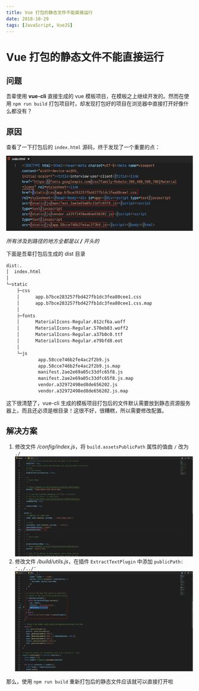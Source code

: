 ```yaml
---
title: Vue 打包的静态文件不能直接运行
date: 2018-10-29
tags: [JavaScript, VueJS]
---
```


# Vue 打包的静态文件不能直接运行

## 问题

吾辈使用 **vue-cli** 直接生成的 vue 模板项目，在模板之上继续开发的。然而在使用 `npm run build` 打包项目时，却发现打包好的项目在浏览器中直接打开好像什么都没有？

## 原因

查看了一下打包后的 `index.html` 源码，终于发现了一个重要的点：

![vue-cli 打包的项目 index.html 源码](https://raw.githubusercontent.com/rxliuli/img-bed/master/20181029131219.png)

_所有涉及到路径的地方全都是以 **/** 开头的_

下面是吾辈打包后生成的 dist 目录

```bash
dist:.
│  index.html
│
└─static
    ├─css
    │      app.b7bce283257fbd427fb1dc3fea80cee1.css
    │      app.b7bce283257fbd427fb1dc3fea80cee1.css.map
    │
    ├─fonts
    │      MaterialIcons-Regular.012cf6a.woff
    │      MaterialIcons-Regular.570eb83.woff2
    │      MaterialIcons-Regular.a37b0c0.ttf
    │      MaterialIcons-Regular.e79bfd8.eot
    │
    └─js
            app.58cce746b2fe4ac2f2b9.js
            app.58cce746b2fe4ac2f2b9.js.map
            manifest.2ae2e69a05c33dfc65f8.js
            manifest.2ae2e69a05c33dfc65f8.js.map
            vendor.a32972498ed8de656202.js
            vendor.a32972498ed8de656202.js.map
```

这下很清楚了，vue-cli 生成的模板项目打包后的文件默认需要放到静态资源服务器上，而且还必须是根目录！这很不好，很糟糕，所以需要修改配置。

## 解决方案

1. 修改文件 _/config/index.js_，将 `build.assetsPublicPath` 属性的值由 `/` 改为 `./`
   ![/config/index.js](https://raw.githubusercontent.com/rxliuli/img-bed/master/20181029133603.png)
2. 修改文件 _/build/utils.js_，在插件 `ExtractTextPlugin` 中添加 `publicPath: '../../'`
   ![/build/utils.js](https://raw.githubusercontent.com/rxliuli/img-bed/master/20181029133636.png)

那么，使用 `npm run build` 重新打包后的静态文件应该就可以直接打开啦
